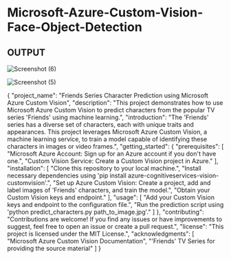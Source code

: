 # Microsoft-Azure-Custom-Vision- Face-Object-Detection
## OUTPUT
![Screenshot (6)](https://github.com/dineshrx/Microsoft-Azure-Custom-Vision---Face-Object-Detection/assets/144202549/80cfcdbf-6b05-4f97-9aa7-9e93c80ba710)

![Screenshot (5)](https://github.com/dineshrx/Microsoft-Azure-Custom-Vision---Face-Object-Detection/assets/144202549/f92f6c32-3a9e-4b39-a490-74523eb1dc48)

{
  "project_name": "Friends Series Character Prediction using Microsoft Azure Custom Vision",
  "description": "This project demonstrates how to use Microsoft Azure Custom Vision to predict characters from the popular TV series 'Friends' using machine learning.",
  "introduction": "The 'Friends' series has a diverse set of characters, each with unique traits and appearances. This project leverages Microsoft Azure Custom Vision, a machine learning service, to train a model capable of identifying these characters in images or video frames.",
  "getting_started": {
    "prerequisites": [
      "Microsoft Azure Account: Sign up for an Azure account if you don't have one.",
      "Custom Vision Service: Create a Custom Vision project in Azure."
    ],
    "installation": [
      "Clone this repository to your local machine.",
      "Install necessary dependencies using 'pip install azure-cognitiveservices-vision-customvision'.",
      "Set up Azure Custom Vision: Create a project, add and label images of 'Friends' characters, and train the model.",
      "Obtain your Custom Vision keys and endpoint."
    ],
    "usage": [
      "Add your Custom Vision keys and endpoint to the configuration file.",
      "Run the prediction script using 'python predict_characters.py path_to_image.jpg'."
    ]
  },
  "contributing": "Contributions are welcome! If you find any issues or have improvements to suggest, feel free to open an issue or create a pull request.",
  "license": "This project is licensed under the MIT License.",
  "acknowledgments": [
    "Microsoft Azure Custom Vision Documentation",
    "'Friends' TV Series for providing the source material"
  ]
}

